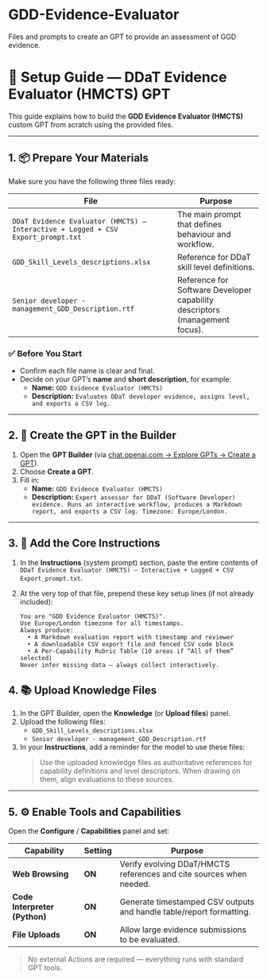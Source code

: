 # GDD-Evidence-Evaluator
Files and prompts to create an GPT to provide an assessment of GGD evidence. 

# 🧩 Setup Guide — DDaT Evidence Evaluator (HMCTS) GPT

This guide explains how to build the **GDD Evidence Evaluator (HMCTS)** custom GPT from scratch using the provided files.

---

## 1. 📦 Prepare Your Materials

Make sure you have the following three files ready:

| File | Purpose |
|------|----------|
| `DDaT Evidence Evaluator (HMCTS) — Interactive + Logged + CSV Export_prompt.txt` | The main prompt that defines behaviour and workflow. |
| `GDD_Skill_Levels_descriptions.xlsx` | Reference for DDaT skill level definitions. |
| `Senior developer - management_GDD_Description.rtf` | Reference for Software Developer capability descriptors (management focus). |

### ✅ Before You Start
- Confirm each file name is clear and final.
- Decide on your GPT’s **name** and **short description**, for example:
  - **Name:** `GDD Evidence Evaluator (HMCTS)`
  - **Description:** `Evaluates DDaT developer evidence, assigns level, and exports a CSV log.`

---

## 2. 🧠 Create the GPT in the Builder

1. Open the **GPT Builder** (via [chat.openai.com → Explore GPTs → Create a GPT](https://chat.openai.com/gpts)).
2. Choose **Create a GPT**.
3. Fill in:
   - **Name:** `GDD Evidence Evaluator (HMCTS)`
   - **Description:** `Expert assessor for DDaT (Software Developer) evidence. Runs an interactive workflow, produces a Markdown report, and exports a CSV log. Timezone: Europe/London.`

---

## 3. 🧩 Add the Core Instructions

1. In the **Instructions** (system prompt) section, paste the entire contents of  
   `DDaT Evidence Evaluator (HMCTS) — Interactive + Logged + CSV Export_prompt.txt`.
2. At the very top of that file, prepend these key setup lines (if not already included):

   ```text
   You are "GDD Evidence Evaluator (HMCTS)".
   Use Europe/London timezone for all timestamps.
   Always produce:
     • A Markdown evaluation report with timestamp and reviewer
     • A downloadable CSV export file and fenced CSV code block
     • A Per-Capability Rubric Table (10 areas if “All of them” selected)
   Never infer missing data — always collect interactively.

## 4. 📚 Upload Knowledge Files

1. In the GPT Builder, open the **Knowledge** (or **Upload files**) panel.
2. Upload the following files:
   - `GDD_Skill_Levels_descriptions.xlsx`
   - `Senior developer - management_GDD_Description.rtf`
3. In your **Instructions**, add a reminder for the model to use these files:
   > Use the uploaded knowledge files as authoritative references for capability definitions and level descriptors. When drawing on them, align evaluations to these sources.

---

## 5. ⚙️ Enable Tools and Capabilities

Open the **Configure** / **Capabilities** panel and set:

| Capability | Setting | Purpose |
|---|---|---|
| **Web Browsing** | **ON** | Verify evolving DDaT/HMCTS references and cite sources when needed. |
| **Code Interpreter (Python)** | **ON** | Generate timestamped CSV outputs and handle table/report formatting. |
| **File Uploads** | **ON** | Allow large evidence submissions to be evaluated. |

> No external Actions are required — everything runs with standard GPT tools.


